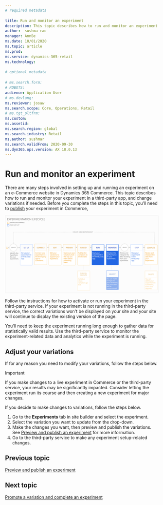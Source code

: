 ```yaml
---
# required metadata

title: Run and monitor an experiment
description: This topic describes how to run and monitor an experiment in a third-party service. It also describes how to make changes to variations after the experiment started.
author:  sushma-rao 
manager: AnnBe
ms.date: 10/01/2020
ms.topic: article
ms.prod: 
ms.service: dynamics-365-retail
ms.technology: 

# optional metadata

# ms.search.form: 
# ROBOTS: 
audience: Application User
# ms.devlang: 
ms.reviewer: josaw
ms.search.scope: Core, Operations, Retail
# ms.tgt_pltfrm: 
ms.custom: 
ms.assetid: 
ms.search.region: global
ms.search.industry: Retail
ms.author: sushmar
ms.search.validFrom: 2020-09-30
ms.dyn365.ops.version: AX 10.0.13
---
```


# Run and monitor an experiment

There are many steps involved in setting up and running an experiment on an e-Commerce website in Dynamics 365 Commerce. This topic describes how to run and monitor your experiment in a third-party app, and change variations if needed. Before you complete the steps in this topic, you'll need to [publish](experimentation-preview-publish.md) your experiment in Commerce, 

[ ![Experimentation user journey - Run & Monitor](./media/experimentation_run_monitor.svg) ](./media/experimentation_run_monitor.svg#lightbox)

Follow the instructions for how to activate or run your experiment in the third-party service. If your experiment is not running in the third-party service, the correct variations won't be displayed on your site and your site will continue to display the existing version of the page.

You'll need to keep the experiment running long enough to gather data for statistically valid results. Use the third-party service to monitor the experiment-related data and analytics while the experiment is running.

## Adjust your variations
If for any reason you need to modify your variations, follow the steps below.

> [!IMPORTANT]
> If you make changes to a live experiment in Commerce or the third-party service, your results may be significantly impacted. Consider letting the experiment run its course and then creating a new experiment for major changes.

If you decide to make changes to variations, follow the steps below.  
1. Go to the **Experiments** tab in site builder and select the experiment. 
1. Select the variation you want to update from the drop-down.
1. Make the changes you want, then preview and publish the variations. See [Preview and publish an experiment](experimentation-preview-publish.md) for more information.
1. Go to the third-party service to make any experiment setup-related changes.
    
## Previous topic
[Preview and publish an experiment](experimentation-preview-publish.md)

## Next topic
[Promote a variation and complete an experiment](experimentation-review-complete.md)
